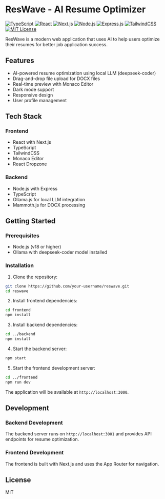 # ResWave - AI Resume Optimizer

[![TypeScript](https://img.shields.io/badge/TypeScript-007ACC?style=for-the-badge&logo=typescript&logoColor=white)](https://www.typescriptlang.org/)
[![React](https://img.shields.io/badge/React-20232A?style=for-the-badge&logo=react&logoColor=61DAFB)](https://reactjs.org/)
[![Next.js](https://img.shields.io/badge/Next.js-000000?style=for-the-badge&logo=next.js&logoColor=white)](https://nextjs.org/)
[![Node.js](https://img.shields.io/badge/Node.js-43853D?style=for-the-badge&logo=node.js&logoColor=white)](https://nodejs.org/)
[![Express.js](https://img.shields.io/badge/Express.js-404D59?style=for-the-badge)](https://expressjs.com/)
[![TailwindCSS](https://img.shields.io/badge/Tailwind_CSS-38B2AC?style=for-the-badge&logo=tailwind-css&logoColor=white)](https://tailwindcss.com/)
[![MIT License](https://img.shields.io/badge/License-MIT-blue.svg?style=for-the-badge)](https://opensource.org/licenses/MIT)

ResWave is a modern web application that uses AI to help users optimize their resumes for better job application success.

## Features

- AI-powered resume optimization using local LLM (deepseek-coder)
- Drag-and-drop file upload for DOCX files
- Real-time preview with Monaco Editor
- Dark mode support
- Responsive design
- User profile management

## Tech Stack

### Frontend
- React with Next.js
- TypeScript
- TailwindCSS
- Monaco Editor
- React Dropzone

### Backend
- Node.js with Express
- TypeScript
- Ollama.js for local LLM integration
- Mammoth.js for DOCX processing

## Getting Started

### Prerequisites
- Node.js (v18 or higher)
- Ollama with deepseek-coder model installed

### Installation

1. Clone the repository:
```bash
git clone https://github.com/your-username/reswave.git
cd reswave
```

2. Install frontend dependencies:
```bash
cd frontend
npm install
```

3. Install backend dependencies:
```bash
cd ../backend
npm install
```

4. Start the backend server:
```bash
npm start
```

5. Start the frontend development server:
```bash
cd ../frontend
npm run dev
```

The application will be available at `http://localhost:3000`.

## Development

### Backend Development
The backend server runs on `http://localhost:3001` and provides API endpoints for resume optimization.

### Frontend Development
The frontend is built with Next.js and uses the App Router for navigation.

## License
MIT
